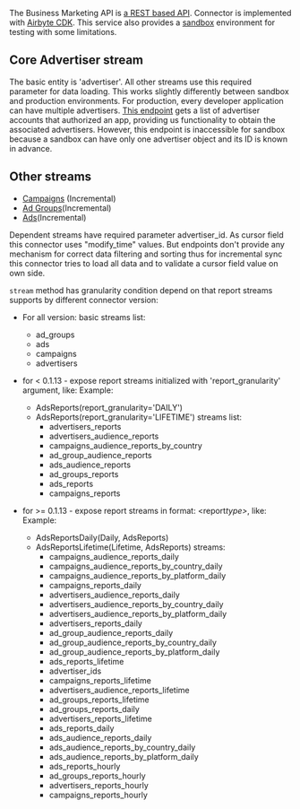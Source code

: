 The Business Marketing API is [a REST based API](https://business-api.tiktok.com/marketing_api/docs?rid=88iodtuzdt7&id=1701890905779201). Connector is implemented with [Airbyte CDK](https://docs.airbyte.io/connector-development/cdk-python).
This service also provides a [sandbox](https://business-api.tiktok.com/marketing_api/docs?rid=88iodtuzdt7&id=1701890920013825) environment for testing with some limitations.

## Core Advertiser stream

The basic entity is 'advertiser'. All other streams use this required parameter for data loading. This works slightly differently between sandbox and production environments. For production, every developer application can have multiple advertisers. [This endpoint](https://business-api.tiktok.com/marketing_api/docs?id=1708503202263042) gets a list of advertiser accounts that authorized an app, providing us functionality to obtain the associated advertisers. However, this endpoint is inaccessible for sandbox because a sandbox can have only one advertiser object and its ID is known in advance.

## Other streams

- [Campaigns](https://business-api.tiktok.com/marketing_api/docs?id=1708582970809346) \(Incremental\)
- [Ad Groups](https://business-api.tiktok.com/marketing_api/docs?id=1708503489590273)\(Incremental\)
- [Ads](https://business-api.tiktok.com/marketing_api/docs?id=1708572923161602)\(Incremental\)

Dependent streams have required parameter advertiser_id.
As cursor field this connector uses "modify_time" values. But endpoints don't provide any mechanism for correct data filtering and sorting thus for incremental sync this connector tries to load all data and to validate a cursor field value on own side.

`stream` method has granularity condition depend on that report streams supports by different connector version:

- For all version:
  basic streams list:
  - ad_groups
  - ads
  - campaigns
  - advertisers
- for < 0.1.13 - expose report streams initialized with 'report_granularity' argument, like:
  Example:

  - AdsReports(report_granularity='DAILY')
  - AdsReports(report_granularity='LIFETIME')
    streams list:
    - advertisers_reports
    - advertisers_audience_reports
    - campaigns_audience_reports_by_country
    - ad_group_audience_reports
    - ads_audience_reports
    - ad_groups_reports
    - ads_reports
    - campaigns_reports

- for >= 0.1.13 - expose report streams in format: <report*type>*<granularity>, like:
  Example:
  - AdsReportsDaily(Daily, AdsReports)
  - AdsReportsLifetime(Lifetime, AdsReports)
    streams:
    - campaigns_audience_reports_daily
    - campaigns_audience_reports_by_country_daily
    - campaigns_audience_reports_by_platform_daily
    - campaigns_reports_daily
    - advertisers_audience_reports_daily
    - advertisers_audience_reports_by_country_daily
    - advertisers_audience_reports_by_platform_daily
    - advertisers_reports_daily
    - ad_group_audience_reports_daily
    - ad_group_audience_reports_by_country_daily
    - ad_group_audience_reports_by_platform_daily
    - ads_reports_lifetime
    - advertiser_ids
    - campaigns_reports_lifetime
    - advertisers_audience_reports_lifetime
    - ad_groups_reports_lifetime
    - ad_groups_reports_daily
    - advertisers_reports_lifetime
    - ads_reports_daily
    - ads_audience_reports_daily
    - ads_audience_reports_by_country_daily
    - ads_audience_reports_by_platform_daily
    - ads_reports_hourly
    - ad_groups_reports_hourly
    - advertisers_reports_hourly
    - campaigns_reports_hourly
